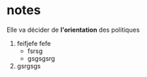 # notes

Elle va décider de __l'orientation__ des politiques

1. feifjefe fefe
   - fsrsg
   - gsgsgsrg
1. gsrgsgs